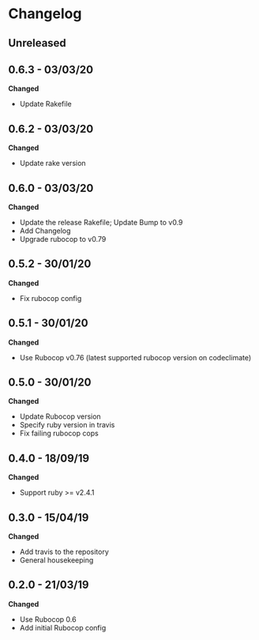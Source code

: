 # Changelog

## Unreleased
## 0.6.3 - 03/03/20
**Changed**
* Update Rakefile

## 0.6.2 - 03/03/20
**Changed**
* Update rake version

## 0.6.0 - 03/03/20
**Changed**
* Update the release Rakefile; Update Bump to v0.9
* Add Changelog
* Upgrade rubocop to v0.79

## 0.5.2 - 30/01/20
**Changed**
* Fix rubocop config

## 0.5.1 - 30/01/20
**Changed**
* Use Rubocop v0.76 (latest supported rubocop version on codeclimate)

## 0.5.0 - 30/01/20
**Changed**
* Update Rubocop version
* Specify ruby version in travis
* Fix failing rubocop cops

## 0.4.0 - 18/09/19
**Changed**
* Support ruby >= v2.4.1

## 0.3.0 - 15/04/19
**Changed**
* Add travis to the repository
* General housekeeping

## 0.2.0 - 21/03/19
**Changed**
* Use Rubocop 0.6
* Add initial Rubocop config
